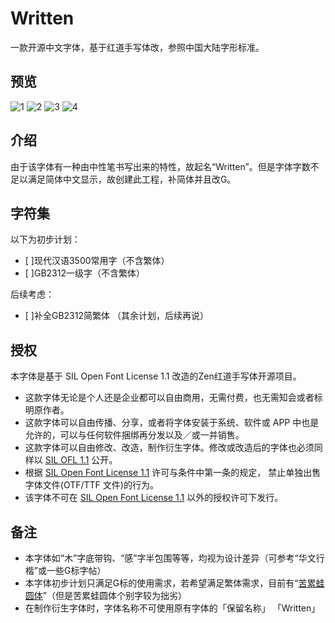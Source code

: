 # Written
一款开源中文字体，基于红道手写体改，参照中国大陆字形标准。
## 预览
![1](https://github.com/Steve-Yuu/YSHi-Written/blob/main/1.PNG)
![2](https://github.com/Steve-Yuu/YSHi-Written/blob/main/2.PNG)
![3](https://github.com/Steve-Yuu/YSHi-Written/blob/main/3.PNG)
![4](https://github.com/Steve-Yuu/YSHi-Written/blob/main/4.PNG)


## 介绍
由于该字体有一种由中性笔书写出来的特性，故起名“Written”。但是字体字数不足以满足简体中文显示，故创建此工程，补简体并且改G。

## 字符集
以下为初步计划：
- [ ]现代汉语3500常用字（不含繁体）
- [ ]GB2312一级字（不含繁体）

后续考虑：
- [ ]补全GB2312简繁体
（其余计划，后续再说）

## 授权
本字体是基于 SIL Open Font License 1.1 改造的Zen红道手写体开源项目。
- 这款字体无论是个人还是企业都可以自由商用，无需付费，也无需知会或者标明原作者。
- 这款字体可以自由传播、分享，或者将字体安装于系统、软件或 APP 中也是允许的，可以与任何软件捆绑再分发以及／或一并销售。
- 这款字体可以自由修改、改造，制作衍生字体。修改或改造后的字体也必须同样以 [SIL OFL 1.1](https://scripts.sil.org/OFL) 公开。
- 根据 [SIL Open Font License 1.1](https://scripts.sil.org/OFL) 许可与条件中第一条的规定， 禁止单独出售字体文件(OTF/TTF 文件)的行为。
- 该字体不可在 [SIL Open Font License 1.1](https://scripts.sil.org/OFL) 以外的授权许可下发行。

## 备注
- 本字体如“木”字底带钩、“感”字半包围等等，均视为设计差异（可参考“华文行楷”或一些G标字帖）
- 本字体初步计划只满足G标的使用需求，若希望满足繁体需求，目前有“[苦累蛙圆体](https://max-everyday.com/2021/06/kurewa-gothic/)”（但是苦累蛙圆体个别字较为拙劣）
- 在制作衍生字体时，字体名称不可使用原有字体的「保留名称」
<span lang="zh-cn">「Written」</span>
